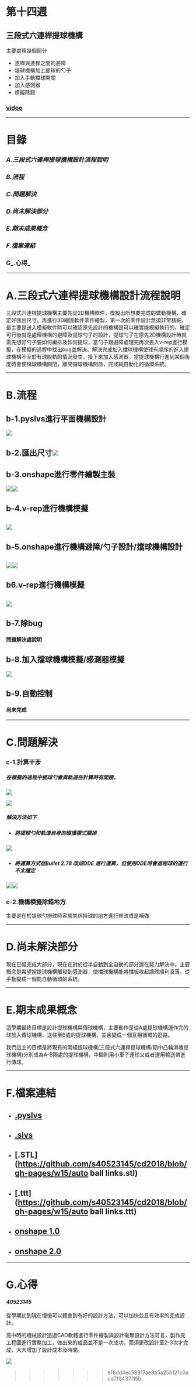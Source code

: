# 第十四週

## 三段式六連桿提球機構

主要處理幾個部分

* 連桿與連桿之間的避障
* 堤球機構加上提球的勺子
* 加入手動擋球開關
* 加入感測器
* 模擬除錯

### [video](https://www.youtube.com/watch?v=0yglJ6NNSi0&t=2s)

---

# **目錄**

### _A.三段式六連桿提球機構設計流程說明_

### _B.流程_

### _C.問題解決_

### _D.尚未解決部分_

### _E.期末成果概念_

### _**F.檔案連結**_

### G_.心得_

---

# A.三段式六連桿提球機構設計流程說明

三段式六連桿提球機構主要先從2D機構軟件，模擬出所想要完成的做動機構，確定好匯出尺寸。再進行3D繪圖軟件零件繪製，第一次的零件設計無須非常精細，最主要是送入模擬軟件時可以確認原先設計的機構是可以確實能模擬執行的，確定可行後就是處理機構的避障及提球勺子的設計，提球勺子在原先2D機構設計時就需先想好勺子要如何編排及如何提球，當勺子跟避障處理完再次丟入v-rep進行模擬，在模擬的過程中找出bug並解決。解決完成加入擋球機構使球有順序的進入提球機構不至於有球脫軌的情況發生，接下來加入感測器，當提球機構行進到某個角度時會使擋球機構關閉，離開擋球機構開啟，完成純自動化的循環系統。

---

# B.流程

## b-1.pyslvs進行平面機構設計

![](/assets/擷取_2018_06_10_17_30_58_526.png)

## b-2.匯出尺寸![](/assets/擷取_2018_06_10_17_32_25_461.png)

## b-3.onshape進行零件繪製主裝

![](/assets/擷取_2018_06_10_17_36_32_796.png)![](/assets/擷取_2018_06_10_17_36_44_430.png)

## b-4.v-rep進行機構模擬

## ![](/assets/擷取_2018_06_10_18_02_09_47.jpg)

## b-5.onshape進行機構避障/勺子設計/擋球機構設計

## ![](/assets/擷取_2018_06_10_17_45_45_472.png)![](/assets/擷取_2018_06_10_17_45_59_749.png)

## b6.v-rep進行機構模擬

## ![](/assets/擷取_2018_06_10_17_44_39_688.png)

## b-7.除bug

#### 問題解決處說明

## b-8.加入擋球機構模擬/感測器模擬

![](/assets/擷取_2018_06_10_17_41_20_244.png)

## b-9.自動控制

#### 尚未完成

---

# C.問題解決

### c-1.計算干涉

##### 在模擬的過程中提球勺會與軌道在計算時有問題。

![](/assets/擷取_2018_06_10_18_24_54_638.jpg)

![](/assets/擷取_2018_06_10_18_25_21_151.jpg)

##### 解決方法如下

* ##### 將提球勺和軌道自身的碰撞模式關掉

##### ![](/assets/擷取_2018_06_10_18_18_42_276.jpg)

* ##### 將運算方式從Bullet 2.78 改成ODE 進行運算，但使用ODE時會造程球的運行不太穩定

##### ![](/assets/擷取_2018_06_10_18_22_11_665.jpg)![](/assets/擷取_2018_06_10_18_20_21_177.jpg)

### c-2.機構模擬除錯地方

主要是在於提球勺撈球時容易失誤掉球的地方進行修改或是補強

---

# D.尚未解決部分

現在已經完成大部分，現在在對於從半自動到全自動的部分還在努力解決中，主要概念是希望當提球機構觸發到感測器，使擋球機構能將擋板收起讓球順利滾落，從手動變成一個能自動循環的系統。

---

# E.期末成果概念

這學期最終目標是設計提球機構與傳球機構，主要動作是從A處提球機構運作完的球放入傳球機構，送往至B處的提球機構，並且變成一個互相循環的迴路。

我們這主的目標是將現有的兩組提球機構\(三段式六連桿提球機構/期中凸輪滑塊提球機構\)分別成為A-B兩處的提球機構，中間則用小車子運球又或者運用輸送帶進行傳球。

---

# F.檔案連結

* ## [.pyslvs](https://github.com/s40523145/cd2018/blob/gh-pages/w12/triple_lifter.pyslvs)
* ## [.slvs](https://github.com/s40523145/cd2018/blob/gh-pages/w12/triple_lifter.slvs)
* ## [.STL](https://github.com/s40523145/cd2018/blob/gh-pages/w15/auto ball links.stl)
* ## [.ttt](https://github.com/s40523145/cd2018/blob/gh-pages/w15/auto ball links.ttt)
* ## [onshape 1.0](https://cad.onshape.com/documents/bba97f25f8c53addd3b77797/w/54d892adb3b7c002effc743e/e/7105e5aededcd84707196f5e)
* ## [onshape 2.0](https://cad.onshape.com/documents/4ab06e54b3dd987ae870f231/w/78b35deff7c8028fc79d5add/e/45384e89af2c7f62a2982102)

---

# G.心得

#### _**40523145**_

從學期初到現在慢慢可以體會到有好的設計方法，可以加快並且有效率的完成設計。

高中時的機械設計透過CAD軟體進行零件繪製與設計毫無設計方法可言，製作完工程圖進行實務加工，做出來的成品並不是一次成功，而須更改設計至2-3次才完成，大大增加了設計成本及時間。

![](/assets/28433718_1662342040487105_4486351012939956224_n.jpg)

>>>>>>> e18dd4ec58917ae8a5a25b121c0acd7f0437f15b
